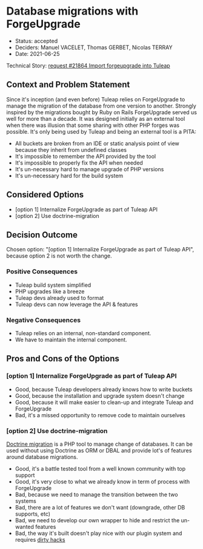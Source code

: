 # Database migrations with ForgeUpgrade

* Status: accepted
* Deciders: Manuel VACELET, Thomas GERBET, Nicolas TERRAY
* Date: 2021-06-25

Technical Story: [request #21864 Import forgeupgrade into Tuleap][0]

## Context and Problem Statement

Since it's inception (and even before) Tuleap relies on ForgeUpgrade to manage the migration of the database from one
version to another. Strongly inspired by the migrations bought by Ruby on Rails ForgeUpgrade served us well for more than
a decade. It was designed initially as an external tool when there was illusion that some sharing with other PHP forges
was possible. It's only being used by Tuleap and being an external tool is a PITA:
- All buckets are broken from an IDE or static analysis point of view because they inherit from undefined classes
- It's impossible to remember the API provided by the tool
- It's impossible to properly fix the API when needed
- It's un-necessary hard to manage upgrade of PHP versions
- It's un-necessary hard for the build system

## Considered Options

* [option 1] Internalize ForgeUpgrade as part of Tuleap API
* [option 2] Use doctrine-migration

## Decision Outcome

Chosen option: "[option 1] Internalize ForgeUpgrade as part of Tuleap API", because option 2 is not worth the change.

### Positive Consequences

* Tuleap build system simplified
* PHP upgrades like a breeze
* Tuleap devs already used to format
* Tuleap devs can now leverage the API & features

### Negative Consequences

* Tuleap relies on an internal, non-standard component.
* We have to maintain the internal component.

## Pros and Cons of the Options

### [option 1] Internalize ForgeUpgrade as part of Tuleap API

* Good, because Tuleap developers already knows how to write buckets
* Good, because the installation and upgrade system doesn't change
* Good, because it will make easier to clean-up and integrate Tuleap and ForgeUpgrade
* Bad, it's a missed opportunity to remove code to maintain ourselves

### [option 2] Use doctrine-migration

[Doctrine migration](https://www.doctrine-project.org/projects/migrations.html) is a PHP tool to manage change of databases.
It can be used without using Doctrine as ORM or DBAL and provide lot's of features around database migrations.

* Good, it's a battle tested tool from a well known community with top support
* Good, it's very close to what we already know in term of process with ForgeUpgrade
* Bad, because we need to manage the transition between the two systems
* Bad, there are a lot of features we don't want (downgrade, other DB supports, etc)
* Bad, we need to develop our own wrapper to hide and restrict the un-wanted features
* Bad, the way it's built doesn't play nice with our plugin system and requires [dirty hacks](https://gerrit.tuleap.net/c/tuleap/+/21274/7/src/common/DB/Migrations/MigrationsAtPluginInstallation.php#51)

[0]: https://tuleap.net/plugins/tracker/?aid=21864

